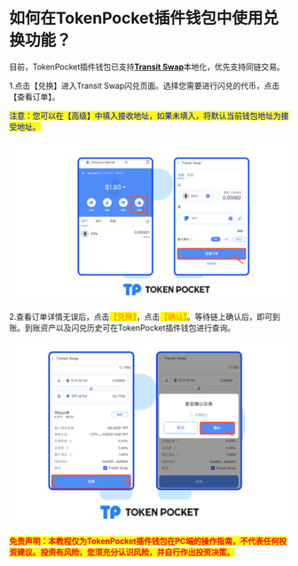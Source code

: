 # 如何在TokenPocket插件钱包中使用兑换功能？

目前，TokenPocket插件钱包已支持[**Transit Swap**](https://swap.transit.finance/#/)本地化，优先支持同链交易。

1.点击【兑换】进入Transit Swap闪兑页面。选择您需要进行闪兑的代币，点击【查看订单】。

<mark style="color:blue;">注意：您可以在【高级】中填入接收地址，如果未填入，将默认当前钱包地址为接受地址。</mark>

![](<../../../.gitbook/assets/Group 18985.png>)

2.查看订单详情无误后，点击<mark style="color:orange;">**【兑换】**</mark>，点击<mark style="color:orange;">**【确认】**</mark>。等待链上确认后，即可到账。到账资产以及闪兑历史可在TokenPocket插件钱包进行查询。

![](<../../../.gitbook/assets/Group 18988.png>)

<mark style="color:red;">**免责声明：本教程仅为TokenPocket插件钱包在PC端的操作指南，不代表任何投资建议。投资有风险，您须充分认识风险，并自行作出投资决策。**</mark>
